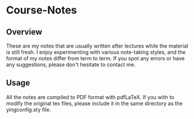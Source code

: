 Course-Notes
============

## Overview

These are my notes that are usually written after lectures while the material is still fresh. I enjoy experimenting with various note-taking styles, and the format of my notes differ from term to term. If you spot any errors or have any suggestions, please don't hesitate to contact me. 

## Usage

All the notes are compiled to PDF format with pdfLaTeX. If you with to modify the original tex files, please include it in the same directory as the yingconfig.sty file.


